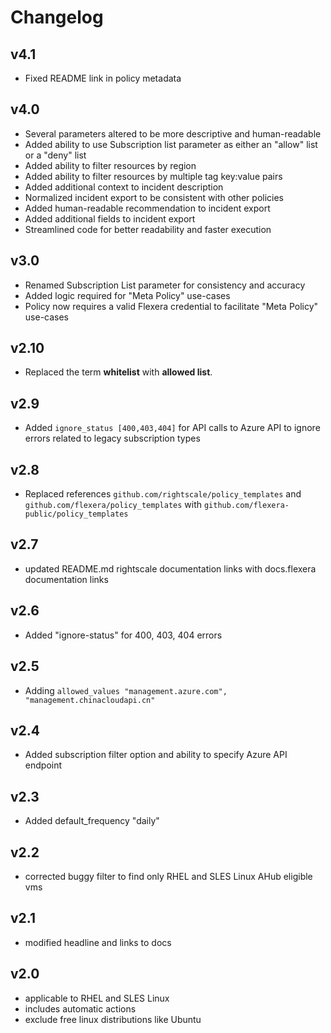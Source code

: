 # Changelog

## v4.1

- Fixed README link in policy metadata

## v4.0

- Several parameters altered to be more descriptive and human-readable
- Added ability to use Subscription list parameter as either an "allow" list or a "deny" list
- Added ability to filter resources by region
- Added ability to filter resources by multiple tag key:value pairs
- Added additional context to incident description
- Normalized incident export to be consistent with other policies
- Added human-readable recommendation to incident export
- Added additional fields to incident export
- Streamlined code for better readability and faster execution

## v3.0

- Renamed Subscription List parameter for consistency and accuracy
- Added logic required for "Meta Policy" use-cases
- Policy now requires a valid Flexera credential to facilitate "Meta Policy" use-cases

## v2.10

- Replaced the term **whitelist** with **allowed list**.

## v2.9

- Added `ignore_status [400,403,404]` for API calls to Azure API to ignore errors related to legacy subscription types

## v2.8

- Replaced references `github.com/rightscale/policy_templates` and `github.com/flexera/policy_templates` with `github.com/flexera-public/policy_templates`

## v2.7

- updated README.md rightscale documentation links with docs.flexera documentation links

## v2.6

- Added "ignore-status" for 400, 403, 404 errors

## v2.5

- Adding `allowed_values "management.azure.com", "management.chinacloudapi.cn"`

## v2.4

- Added subscription filter option and ability to specify Azure API endpoint

## v2.3

- Added default_frequency "daily"

## v2.2

- corrected buggy filter to find only RHEL and SLES Linux AHub eligible vms

## v2.1

- modified headline and links to docs

## v2.0

- applicable to RHEL and SLES Linux
- includes automatic actions
- exclude free linux distributions like Ubuntu

